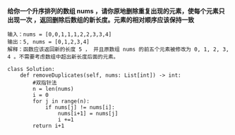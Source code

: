 **给你一个升序排列的数组 nums ，请你原地删除重复出现的元素，使每个元素只出现一次 ，返回删除后数组的新长度。元素的相对顺序应该保持一致**

```
输入：nums = [0,0,1,1,1,2,2,3,3,4]
输出：5, nums = [0,1,2,3,4]
解释：函数应该返回新的长度 5 ， 并且原数组 nums 的前五个元素被修改为 0, 1, 2, 3, 4 。不需要考虑数组中超出新长度后面的元素。
```

```
class Solution:
    def removeDuplicates(self, nums: List[int]) -> int:
        #双指针法
        n = len(nums)
        i = 0
        for j in range(n):
            if nums[j] != nums[i]:
                nums[i+1] = nums[j]
                i +=1
        return i+1
```
